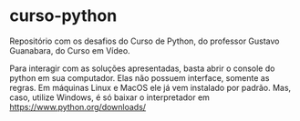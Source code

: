 # curso-python
Repositório com os desafios do Curso de Python, do professor Gustavo Guanabara, do Curso em Vídeo.

Para interagir com as soluções apresentadas, basta abrir o console do python em sua computador.
Elas não possuem interface, somente as regras. Em máquinas Linux e MacOS ele já vem instalado por padrão. 
Mas, caso, utilize Windows, é só baixar o interpretador em https://www.python.org/downloads/
